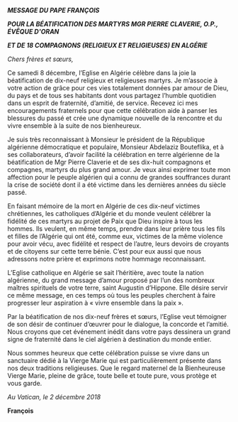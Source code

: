 ***MESSAGE DU PAPE FRANÇOIS***

***POUR LA BÉATIFICATION DES MARTYRS MGR PIERRE CLAVERIE, O.P., ÉVÊQUE D'ORAN***

***ET DE 18 COMPAGNONS (RELIGIEUX ET RELIGIEUSES) EN ALGÉRIE***

*Chers frères et sœurs,*

Ce samedi 8 décembre, l’Eglise en Algérie célèbre dans la joie la béatification de dix-neuf religieux et religieuses martyrs. Je m’associe à votre action de grâce pour ces vies totalement données par amour de Dieu, du pays et de tous ses habitants dont vous partagez l’humble quotidien dans un esprit de fraternité, d’amitié, de service. Recevez ici mes encouragements fraternels pour que cette célébration aide à panser les blessures du passé et crée une dynamique nouvelle de la rencontre et du vivre ensemble à la suite de nos bienheureux.

Je suis très reconnaissant à Monsieur le président de la République algérienne démocratique et populaire, Monsieur Abdelaziz Bouteflika, et à ses collaborateurs, d’avoir facilité la célébration en terre algérienne de la béatification de Mgr Pierre Claverie et de ses dix-huit compagnons et compagnes, martyrs du plus grand amour. Je veux ainsi exprimer toute mon affection pour le peuple algérien qui a connu de grandes souffrances durant la crise de société dont il a été victime dans les dernières années du siècle passé.

En faisant mémoire de la mort en Algérie de ces dix-neuf victimes chrétiennes, les catholiques d’Algérie et du monde veulent célébrer la fidélité de ces martyrs au projet de Paix que Dieu inspire à tous les hommes. Ils veulent, en même temps, prendre dans leur prière tous les fils et filles de l’Algérie qui ont été, comme eux, victimes de la même violence pour avoir vécu, avec fidélité et respect de l’autre, leurs devoirs de croyants et de citoyens sur cette terre bénie. C’est pour eux aussi que nous adressons notre prière et exprimons notre hommage reconnaissant.

L’Eglise catholique en Algérie se sait l’héritière, avec toute la nation algérienne, du grand message d’amour proposé par l’un des nombreux maîtres spirituels de votre terre, saint Augustin d’Hippone. Elle désire servir ce même message, en ces temps où tous les peuples cherchent à faire progresser leur aspiration à « vivre ensemble dans la paix ».

Par la béatification de nos dix-neuf frères et sœurs, l’Eglise veut témoigner de son désir de continuer d’œuvrer pour le dialogue, la concorde et l’amitié. Nous croyons que cet événement inédit dans votre pays dessinera un grand signe de fraternité dans le ciel algérien à destination du monde entier.

Nous sommes heureux que cette célébration puisse se vivre dans un sanctuaire dédié à la Vierge Marie qui est particulièrement présente dans nos deux traditions religieuses. Que le regard maternel de la Bienheureuse Vierge Marie, pleine de grâce, toute belle et toute pure, vous protège et vous garde.

*Au Vatican, le 2 décembre 2018*

**François**